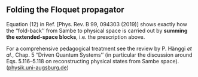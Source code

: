 ## Folding the Floquet propagator

Equation (12) in Ref. \[Phys. Rev. B 99, 094303 (2019)] shows exactly how the “fold-back’’ from Sambe to physical space is carried out by **summing the extended-space blocks**, i.e. the prescription above.&#x20;

For a comprehensive pedagogical treatment see the review by P. Hänggi *et al.*, Chap. 5 “Driven Quantum Systems’’ (in particular the discussion around Eqs. 5.116–5.118 on reconstructing physical states from Sambe space). ([physik.uni-augsburg.de][1])

[1]: https://www.physik.uni-augsburg.de/theo1/hanggi/Chapter_5.pdf "qtad_090797.dvi"